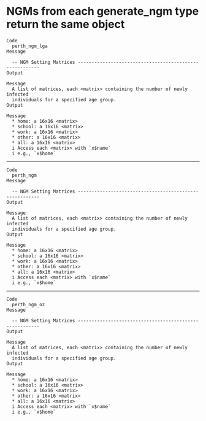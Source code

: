 # NGMs from each generate_ngm type return the same object

    Code
      perth_ngm_lga
    Message
      
      -- NGM Setting Matrices --------------------------------------------------------
    Output
      
    Message
      A list of matrices, each <matrix> containing the number of newly infected
      individuals for a specified age group.
    Output
      
    Message
      * home: a 16x16 <matrix>
      * school: a 16x16 <matrix>
      * work: a 16x16 <matrix>
      * other: a 16x16 <matrix>
      * all: a 16x16 <matrix>
      i Access each <matrix> with `x$name`
      i e.g., `x$home`

---

    Code
      perth_ngm
    Message
      
      -- NGM Setting Matrices --------------------------------------------------------
    Output
      
    Message
      A list of matrices, each <matrix> containing the number of newly infected
      individuals for a specified age group.
    Output
      
    Message
      * home: a 16x16 <matrix>
      * school: a 16x16 <matrix>
      * work: a 16x16 <matrix>
      * other: a 16x16 <matrix>
      * all: a 16x16 <matrix>
      i Access each <matrix> with `x$name`
      i e.g., `x$home`

---

    Code
      perth_ngm_oz
    Message
      
      -- NGM Setting Matrices --------------------------------------------------------
    Output
      
    Message
      A list of matrices, each <matrix> containing the number of newly infected
      individuals for a specified age group.
    Output
      
    Message
      * home: a 16x16 <matrix>
      * school: a 16x16 <matrix>
      * work: a 16x16 <matrix>
      * other: a 16x16 <matrix>
      * all: a 16x16 <matrix>
      i Access each <matrix> with `x$name`
      i e.g., `x$home`

